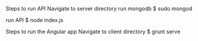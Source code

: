 Steps to run API
Navigate to server directory
run mongodb
$ sudo mongod

run API
$ node index.js


Steps to run the Angular app
Navigate to client directory
$ grunt serve
